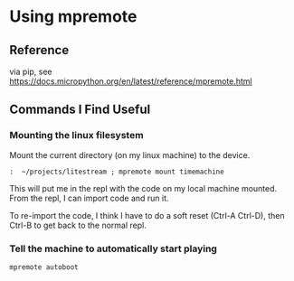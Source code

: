 # Using mpremote

## Reference

via pip, see <https://docs.micropython.org/en/latest/reference/mpremote.html>

## Commands I Find Useful

### Mounting the linux filesystem

Mount the current directory (on my linux machine) to the device.

```{}
:  ~/projects/litestream ; mpremote mount timemachine  
```

This will put me in the repl with the code on my local machine mounted.
From the repl, I can import code and run it. 

To re-import the code, I think I have to do a soft reset (Ctrl-A Ctrl-D), then Ctrl-B to get back to the normal repl.


### Tell the machine to automatically start playing

`mpremote autoboot`


